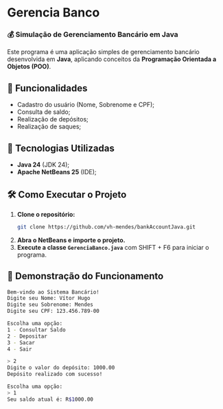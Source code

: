 # Gerencia Banco

### 💰 Simulação de Gerenciamento Bancário em Java

Este programa é uma aplicação simples de gerenciamento bancário desenvolvida em **Java**, aplicando conceitos da **Programação Orientada a Objetos (POO)**.

## 📌 Funcionalidades

- Cadastro do usuário (Nome, Sobrenome e CPF);
- Consulta de saldo;
- Realização de depósitos;
- Realização de saques;

## 🚀 Tecnologias Utilizadas

- **Java 24** (JDK 24);
- **Apache NetBeans 25** (IDE);

## 🛠 Como Executar o Projeto

1. **Clone o repositório:**
   ```sh
   git clone https://github.com/vh-mendes/bankAccountJava.git
   ```
2. **Abra o NetBeans e importe o projeto.**
3. **Execute a classe `GerenciaBanco.java`** com SHIFT + F6 para iniciar o programa.

## 🏦 Demonstração do Funcionamento

```sh
Bem-vindo ao Sistema Bancário!
Digite seu Nome: Vítor Hugo
Digite seu Sobrenome: Mendes
Digite seu CPF: 123.456.789-00

Escolha uma opção:
1 - Consultar Saldo
2 - Depositar
3 - Sacar
4 - Sair

> 2
Digite o valor do depósito: 1000.00
Depósito realizado com sucesso!

Escolha uma opção:
> 1
Seu saldo atual é: R$1000.00
```



